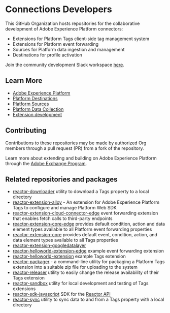 # Connections Developers

This GitHub Organization hosts repositories for the collaborative development of Adobe Experience Platform connectors:

- Extensions for Platform Tags client-side tag management system
- Extensions for Platform event forwarding 
- Sources for Platform data ingestion and management
- Destinations for profile activation

Join the community development Slack workspace [here](http://join.connectionsdevs.chat).

## Learn More

- [Adobe Experience Platform](https://experienceleague.adobe.com/docs/experience-platform.html)
- [Platform Destinations](https://experienceleague.adobe.com/docs/experience-platform/destinations/home.html)
- [Platform Sources](https://experienceleague.adobe.com/docs/experience-platform/sources/home.html)
- [Platform Data Collection](https://experienceleague.adobe.com/docs/data-collection.html)
- [Extension development](https://experienceleague.adobe.com/docs/experience-platform/tags/extension-dev/overview.html)


## Contributing

Contributions to these repositories may be made by authorized Org members through a pull request (PR) from a fork of the repository.

Learn more about extending and building on Adobe Experience Platform through the [Adobe Exchange Program](https://partners.adobe.com/exchangeprogram/experiencecloud/ProgramBenefits.html).


## Related repositories and packages

- [reactor-downloader](https://www.npmjs.com/package/@adobe/reactor-downloader) utility to download a Tags property to a local directory
- [reactor-extension-alloy](https://github.com/adobe/reactor-extension-alloy) - An extension for Adobe Experience Platform Tags to configure and manage Platform Web SDK
- [reactor-extension-cloud-connector-edge](https://github.com/adobe/reactor-extension-cloud-connector-edge) event forwarding extension that enables fetch calls to third-party endpoints
- [reactor-extension-core-edge](https://github.com/adobe/reactor-extension-core-edge) provides default condition, action and data element types available to all Platform event forwarding properties
- [reactor-extension-core](https://github.com/adobe/reactor-extension-core) provides default event, condition, action, and data element types available to all Tags properties
- [reactor-extension-googledatalayer](https://github.com/adobe/reactor-extension-googledatalayer)
- [reactor-helloworld-extension-edge](https://github.com/adobe/reactor-helloworld-extension-edge) example event forwarding extension
- [reactor-helloworld-extension](https://github.com/adobe/reactor-helloworld-extension) example Tags extension
- [reactor-packager](https://www.npmjs.com/package/@adobe/reactor-packager) - a command-line utility for packaging a Platform Tags extension into a suitable zip file for uploading to the system
- [reactor-releaser](https://www.npmjs.com/package/@adobe/reactor-releaser) utility to easily change the release availability of their Tags extension
- [reactor-sandbox](https://www.npmjs.com/package/@adobe/reactor-sandbox) utility for local development and testing of Tags extensions
- [reactor-sdk-javascript](https://github.com/adobe/reactor-sdk-javascript) SDK for the [Reactor API](https://experienceleague.adobe.com/docs/experience-platform/tags/api/overview.html)
- [reactor-sync](https://www.npmjs.com/package/@adobe/reactor-sync) utility to sync data to and from a Tags property with a local directory